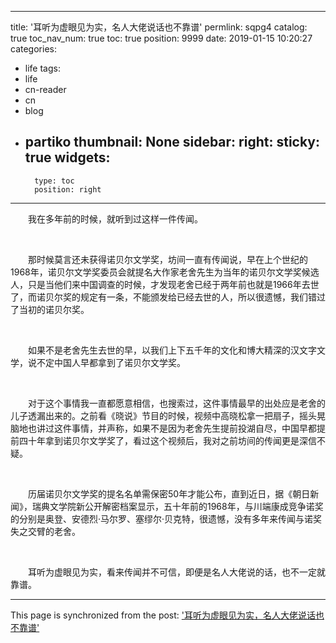 
---
title: '耳听为虚眼见为实，名人大佬说话也不靠谱'
permlink: sqpg4
catalog: true
toc_nav_num: true
toc: true
position: 9999
date: 2019-01-15 10:20:27
categories:
- life
tags:
- life
- cn-reader
- cn
- blog
- partiko
thumbnail: None
sidebar:
    right:
        sticky: true
widgets:
    -
        type: toc
        position: right
---


<html>
<p>　　我在多年前的时候，就听到过这样一件传闻。</p>
<p><br></p>
<p>　　那时候莫言还未获得诺贝尔文学奖，坊间一直有传闻说，早在上个世纪的1968年，诺贝尔文学奖委员会就提名大作家老舍先生为当年的诺贝尔文学奖候选人，只是当他们来中国调查的时候，才发现老舍已经于两年前也就是1966年去世了，而诺贝尔奖的规定有一条，不能颁发给已经去世的人，所以很遗憾，我们错过了当初的诺贝尔奖。</p>
<p><br></p>
<p>　　如果不是老舍先生去世的早，以我们上下五千年的文化和博大精深的汉文字文学，说不定中国人早都拿到了诺贝尔文学奖。</p>
<p><br></p>
<p>　　对于这个事情我一直都愿意相信，也搜索过，这件事情最早的出处应是老舍的儿子透漏出来的。之前看《晓说》节目的时候，视频中高晓松拿一把扇子，摇头晃脑地也讲过这件事情，并声称，如果不是因为老舍先生提前投湖自尽，中国早都提前四十年拿到诺贝尔文学奖了，看过这个视频后，我对之前坊间的传闻更是深信不疑。</p>
<p><br></p>
<p>　　历届诺贝尔文学奖的提名名单需保密50年才能公布，直到近日，据《朝日新闻》，瑞典文学院新公开解密档案显示，五十年前的1968年，与川端康成竞争诺奖的分别是奥登、安德烈·马尔罗、塞缪尔·贝克特，很遗憾，没有多年来传闻与诺奖失之交臂的老舍。</p>
<p><br></p>
<p>　　耳听为虚眼见为实，看来传闻并不可信，即便是名人大佬说的话，也不一定就靠谱。</p>
</html>

- - -

This page is synchronized from the post: ['耳听为虚眼见为实，名人大佬说话也不靠谱'](https://steemit.com/@rivalhw/sqpg4)
